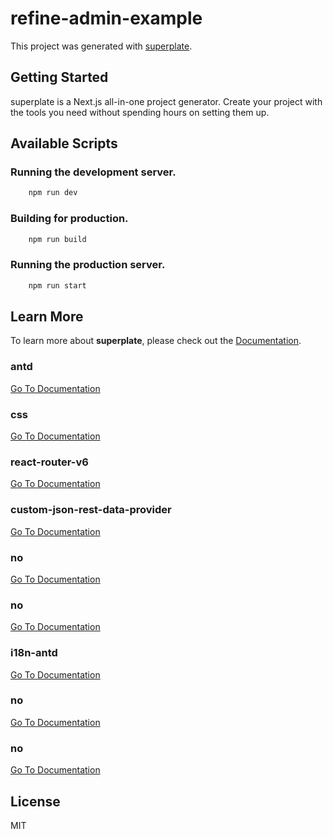 # refine-admin-example


This project was generated with [superplate](https://github.com/pankod/superplate).

## Getting Started

superplate is a Next.js all-in-one project generator. Create your project with the tools you need without spending hours on setting them up.

## Available Scripts

### Running the development server.

```bash
    npm run dev
```

### Building for production.

```bash
    npm run build
```

### Running the production server.

```bash
    npm run start
```

## Learn More

To learn more about **superplate**, please check out the [Documentation](https://github.com/pankod/superplate).


### **antd**



[Go To Documentation]()


### **css**



[Go To Documentation]()


### **react-router-v6**



[Go To Documentation]()


### **custom-json-rest-data-provider**



[Go To Documentation]()


### **no**



[Go To Documentation]()


### **no**



[Go To Documentation]()


### **i18n-antd**



[Go To Documentation]()


### **no**



[Go To Documentation]()


### **no**



[Go To Documentation]()



## License

MIT
